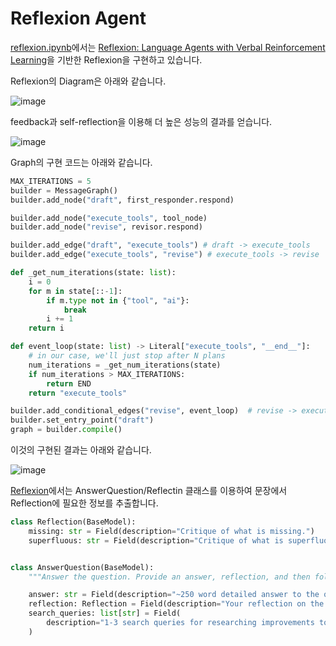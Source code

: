 # Reflexion Agent

[reflexion.ipynb](https://github.com/langchain-ai/langgraph/blob/main/docs/docs/tutorials/reflexion/reflexion.ipynb)에서는 [Reflexion: Language Agents with Verbal Reinforcement Learning](https://arxiv.org/pdf/2303.11366)을 기반한 Reflexion을 구현하고 있습니다.

Reflexion의 Diagram은 아래와 같습니다. 

![image](https://github.com/kyopark2014/llm-agent/assets/52392004/469174cb-5ae9-444f-a19c-68261bab65dd)

feedback과 self-reflection을 이용해 더 높은 성능의 결과를 얻습니다. 

![image](https://github.com/kyopark2014/llm-agent/assets/52392004/fcaab550-b7ec-4edb-9fcf-576135075391)

Graph의 구현 코드는 아래와 같습니다. 

```python
MAX_ITERATIONS = 5
builder = MessageGraph()
builder.add_node("draft", first_responder.respond)

builder.add_node("execute_tools", tool_node)
builder.add_node("revise", revisor.respond)

builder.add_edge("draft", "execute_tools") # draft -> execute_tools
builder.add_edge("execute_tools", "revise") # execute_tools -> revise

def _get_num_iterations(state: list):
    i = 0
    for m in state[::-1]:
        if m.type not in {"tool", "ai"}:
            break
        i += 1
    return i

def event_loop(state: list) -> Literal["execute_tools", "__end__"]:
    # in our case, we'll just stop after N plans
    num_iterations = _get_num_iterations(state)
    if num_iterations > MAX_ITERATIONS:
        return END
    return "execute_tools"

builder.add_conditional_edges("revise", event_loop)  # revise -> execute_tools OR end
builder.set_entry_point("draft")
graph = builder.compile()
```

이것의 구현된 결과는 아래와 같습니다.

![image](https://github.com/kyopark2014/llm-agent/assets/52392004/00f6d691-1b19-4fa9-9d1a-6049698d9d00)


[Reflexion](https://github.com/langchain-ai/langgraph/blob/main/docs/docs/tutorials/reflexion/reflexion.ipynb)에서는 AnswerQuestion/Reflectin 클래스를 이용하여 문장에서 Reflection에 필요한 정보를 추출합니다.

```python
class Reflection(BaseModel):
    missing: str = Field(description="Critique of what is missing.")
    superfluous: str = Field(description="Critique of what is superfluous")


class AnswerQuestion(BaseModel):
    """Answer the question. Provide an answer, reflection, and then follow up with search queries to improve the answer."""

    answer: str = Field(description="~250 word detailed answer to the question.")
    reflection: Reflection = Field(description="Your reflection on the initial answer.")
    search_queries: list[str] = Field(
        description="1-3 search queries for researching improvements to address the critique of your current answer."
    )
```
